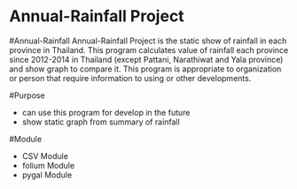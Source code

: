 # Annual-Rainfall Project

#Annual-Rainfall
   Annual-Rainfall Project is the static show of rainfall in each province in Thailand. This program calculates value of rainfall each province since 2012-2014 in Thailand (except Pattani, Narathiwat and Yala province) and show graph to compare it. This program is appropriate to organization or person that require information to using or other developments.

#Purpose
  - can use this program for develop in the future
  - show static graph from summary of rainfall

#Module
  - CSV Module
  - folium Module
  - pygal Module
